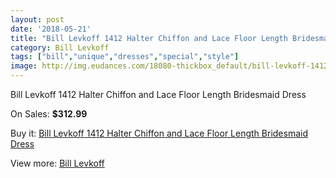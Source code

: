 ```yaml
---
layout: post
date: '2018-05-21'
title: "Bill Levkoff 1412 Halter Chiffon and Lace Floor Length Bridesmaid Dress"
category: Bill Levkoff
tags: ["bill","unique","dresses","special","style"]
image: http://img.eudances.com/18080-thickbox_default/bill-levkoff-1412-halter-chiffon-and-lace-floor-length-bridesmaid-dress.jpg
---
```

Bill Levkoff 1412 Halter Chiffon and Lace Floor Length Bridesmaid Dress

On Sales: **$312.99**
<a href="https://www.eudances.com/en/bill-levkoff/5255-bill-levkoff-1412-halter-chiffon-and-lace-floor-length-bridesmaid-dress.html"><amp-img layout="responsive" width="600" height="600" src="//img.eudances.com/18080-thickbox_default/bill-levkoff-1412-halter-chiffon-and-lace-floor-length-bridesmaid-dress.jpg" alt="Bill Levkoff 1412 Halter Chiffon and Lace Floor Length Bridesmaid Dress 0" /></a>
<a href="https://www.eudances.com/en/bill-levkoff/5255-bill-levkoff-1412-halter-chiffon-and-lace-floor-length-bridesmaid-dress.html"><amp-img layout="responsive" width="600" height="600" src="//img.eudances.com/18081-thickbox_default/bill-levkoff-1412-halter-chiffon-and-lace-floor-length-bridesmaid-dress.jpg" alt="Bill Levkoff 1412 Halter Chiffon and Lace Floor Length Bridesmaid Dress 1" /></a>

Buy it: [Bill Levkoff 1412 Halter Chiffon and Lace Floor Length Bridesmaid Dress](https://www.eudances.com/en/bill-levkoff/5255-bill-levkoff-1412-halter-chiffon-and-lace-floor-length-bridesmaid-dress.html "Bill Levkoff 1412 Halter Chiffon and Lace Floor Length Bridesmaid Dress")

View more: [Bill Levkoff](https://www.eudances.com/en/57-bill-levkoff "Bill Levkoff")